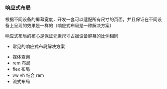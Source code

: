 ### 响应式布局

根据不同设备的屏幕宽度，开发一套可以适配所有尺寸的页面，并且保证在不同设备上呈现的效果是一样的（响应式布局是一种解决方案）

响应式布局的核心是保证元素尺寸占据设备屏幕的比例相同

+ 常见的响应式布局解决方案
- 媒体查询
- rem 布局
- flex 布局
- vw vh 结合 rem 
- 流式布局